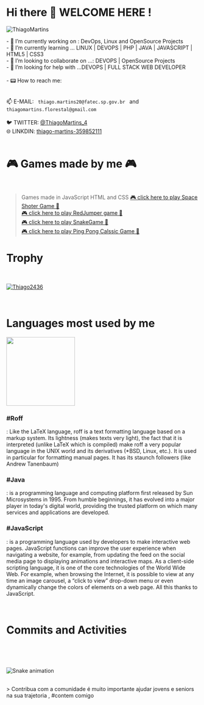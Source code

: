 ### <h1> Hi there 👋 WELCOME HERE  !</h1>
<p align="left"> <img src="https://komarev.com/ghpvc/?username=Thiago2436&label=Profile%20views&color=0e75b6&style=flat" alt="ThiagoMartins" /> </p>
- 🔭 I’m currently working on : DevOps, Linux and  OpenSource Projects<br>
- 🌱 I’m currently learning ... LINUX | DEVOPS | PHP | JAVA | JAVASCRIPT | HTML5 | CSS3<br>
- 👯 I’m looking to collaborate on ...: DEVOPS | OpenSource Projects<br>
- 🤔 I’m looking for help with ...DEVOPS | FULL STACK WEB DEVELOPER<br><br>
- 📟 How to reach me:<br><br>
 <p aling="center"> 📫 E-MAIL: <code> thiago.martins20@fatec.sp.gov.br </code> and <code>thiagomartins.florestal@gmail.com <br></code><br>
    🐦 TWITTER: <a href="https://twitter.com/ThiagoMartins_4" target="_blank">@ThiagoMartins_4</a><br>
    🌐 LINKDIN: <a href="https://www.linkedin.com/in/thiago-martins-359852111/" target="_blank"> thiago-martins-359852111 </a><br><br></p>
    
# <h1> 🎮 Games made by me 🎮 </h1><br>
> Games made in JavaScript HTML and CSS 
 <a href="https://thiago2436.github.io/space-shooter-dio"> 🎮 click here to play Space Shoter Game 🔫 </a><br>
  <a href="https://thiago2436.github.io/REDJUMPER/R.E.D%20t%20Jumpergame"> 🎮 click here to play RedJumper game 🐎 </a></br>
  <a href="https://thiago2436.github.io/SnakeGame/"> 🎮 click here to play SnakeGame 🐍 </a></br>
  <a href="https://thiago2436.github.io/PingPong/"> 🎮 click here to play Ping Pong Calssic Game 🏓 </a></br>
  
  # <h1> Trophy </h1><br>
   <p align="left"> <a href="https://github.com/ryo-ma/github-profile-trophy"><img src="https://github-profile-trophy.vercel.app/?username=Thiago2436&theme=onedark&row=1&column=7" alt="Thiago2436" /></a> </p>
   <br>
   
 <h1> Languages most used by me  </h1>
   <div align="rigth" alt="Programing languages">
  
   <img height="180em" src="https://github-readme-stats.vercel.app/api/top-langs/?username=Thiago2436&layout=compact&langs_count=7&theme=dark"/>
 <p> <h3> #Roff</h3> : 
     Like the LaTeX language, roff is a text formatting language based on a markup system. Its lightness (makes texts very light), the fact that it is interpreted (unlike LaTeX which is compiled) make roff a very popular language in the UNIX world and its derivatives (*BSD, Linux, etc.). It is used in particular for formatting manual pages. It has its staunch followers (like Andrew Tanenbaum)</p>
 <p> <h3> #Java</h3>: 
  is a programming language and computing platform first released by Sun Microsystems in 1995. From humble beginnings, it has evolved into a major player in today's digital world, providing the trusted platform on which many services and applications are developed. </p>
 <p> <h3> #JavaScript</h3>: 
  is a programming language used by developers to make interactive web pages. JavaScript functions can improve the user experience when navigating a website, for example, from updating the feed on the social media page to displaying animations and interactive maps. As a client-side scripting language, it is one of the core technologies of the World Wide Web. For example, when browsing the Internet, it is possible to view at any time an image carousel, a “click to view” drop-down menu or even dynamically change the colors of elements on a web page. All this thanks to JavaScript.</p>
 
</div><br>

<h1><p> Commits and Activities </p><br></h1>

 ![Snake animation](https://github.com/Thiago2436/Thiago2436/blob/output/github-contribution-grid-snake.svg)

 <br>
> Contribua com a comunidade é muito importante ajudar jovens e seniors na sua trajetoria , #contem comigo

  

